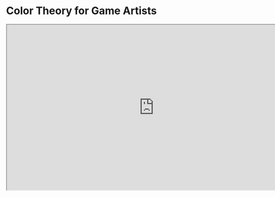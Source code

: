 # Color Theory for Game Artists

<p><iframe src="https://www.youtube.com/embed/6_A98KXEons?rel=0" width="800" height="450" allowfullscreen="allowfullscreen" allow="accelerometer; autoplay; clipboard-write; encrypted-media; gyroscope; picture-in-picture"></iframe></p>